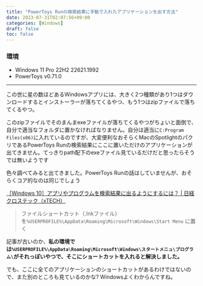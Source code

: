 ```yaml
---
title: "PowerToys Runの検索結果に手動で入れたアプリケーションを出す方法"
date: 2023-07-31T02:07:56+09:00
categories: [Windows]
draft: false
toc: false
---
```

### 環境
- Windows 11 Pro 22H2 22621.1992
- PowerToys v0.71.0
---
この世に星の数ほどあるWindowsアプリには、大きく2つ種類があり1つはダウンロードするとインストーラーが落ちてくるやつ、もう1つはzipファイルで落ちてくるやつ。

このzipファイルでそのまんまexeファイルが落ちてくるやつがちょいと面倒で、自分で適当なフォルダに置かなければなりません。自分は適当に`C:Program Files(x86)`に入れているのですが、大変便利なおそらくMacのSpotlightのパクリであるPowerToys Runの検索結果にここに置いただけのアプリケーションが出てきません。てっきりpath配下のexeファイル見ているだけだと思ったらそうでは無いようです

色々調べてみると出てきました。PowerToys Runの話はしていませんが、おそらくコア的なのは同じでしょう

[［Windows 10］アプリやプログラムを検索結果に出るようにするには？ | 日経クロステック（xTECH）](https://xtech.nikkei.com/it/atcl/column/15/112000265/060300064/)

> ファイルショートカット（.lnkファイル）を`%USERPROFILE%\AppData\Roaming\Microsoft\Windows\Start Menu` に置く

記事が古いのか、**私の環境では`%USERPROFILE%\AppData\Roaming\Microsoft\Windows\スタートメニュ\プログラム\`がそれっぽいやつで、そこにショートカットを入れると解決しました。**

でも、ここに全てのアプリケーションのショートカットがあるわけではないので、また別のところも見ているのかな? Windowsよくわからんですね。

